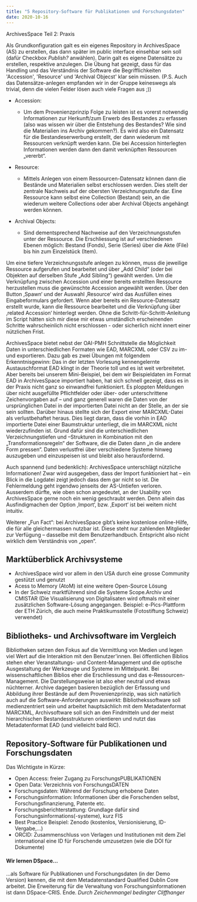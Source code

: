 ```yaml
---
title: "5 Repository-Software für Publikationen und Forschungsdaten"
date: 2020-10-16
---
```

ArchivesSpace Teil 2: Praxis


Als Grundkonfiguration galt es ein eigenes Repository in ArchivesSpace (AS) zu erstellen, das dann später im public interface einsehbar sein soll (dafür Checkbox *Publish?* anwählen). Darin galt es eigene Datensätze zu erstellen, respektive anzulegen. Die Übung hat gezeigt, dass für das Handling und das Verständnis der Software die Begrifflichkeiten 'Accession', 'Resource' und 'Archival Objecst' klar sein müssen. (P.S. Auch das Datensätze-anlegen empfanden wir in der Gruppe keineswegs als trivial, denn die vielen Felder lösen auch viele Fragen aus ;))

+ Accession: 
  + Um dem Provenienzprinzip Folge zu leisten ist es vorerst notwendig Informationen zur  Herkunft/zum Erwerb des Bestandes zu erfassen (also was wissen wir über die Entstehung des Bestandes? Wie sind die Materialien ins Archiv gekommen?). Es wird also ein Datensatz für die Bestandeserwerbung erstellt, der dann wiederum mit Ressourcen verknüpft werden kann. Die bei Accession hinterlegten Informationen werden dann den damit verknüpften Ressourcen „vererbt“.

+ Resource: 
  + Mittels Anlegen von einem Ressourcen-Datensatz können dann die Bestände und Materialien selbst erschlossen werden. Dies stellt der zentrale Nachweis auf der obersten Verzeichnungsstufe dar. Eine Ressource kann selbst eine Collection (Bestand) sein, an die wiederum weitere Collections oder aber Archival Objects angehängt werden können.

+ Archival Objects:
  + Sind dementsprechend Nachweise auf den Verzeichnungsstufen unter der Ressource. Die  Erschliessung ist auf verschiedenen Ebenen möglich: Bestand (Fonds), Serie (Series) über die Akte (File) bis hin zum Einzelstück (Item). 

Um eine tiefere Verzeichnungsstufe anlegen zu können, muss die jeweilige Ressource aufgerufen und bearbeitet und über „Add Child“ (oder bei Objekten auf derselben Stufe „Add Sibling“) gewählt werden. Um die Verknüpfung zwischen Accession und einer bereits erstellten Ressource herzustellen muss die gewünschte Accession angewählt werden. Über den Button ‚Spawn‘ und der Auswahl ‚Resource‘ wird das Ausfüllen eines Eingabeformulars gefordert. Wenn aber bereits ein Resource-Datensatz erstellt wurde, kann die Ressource bearbeitet und die Verknüpfung über ‚related Accession‘ hinterlegt werden. Ohne die Schritt-für-Schritt-Anleitung im Script hätten sich mir diese mir etwas umständlich erscheinenden Schritte wahrscheinlich nicht erschlossen - oder sicherlich nicht innert einer nützlichen Frist. 

ArchivesSpace bietet nebst der OAI-PMH Schnittstelle die Möglichkeit Daten in unterschiedlichen Formaten wie EAD, MARCXML oder CSV zu im- und exportieren. Dazu gab es zwei Übungen mit folgendem Erkenntnisgewinn: Das in der letzten Vorlesung kennengelernte Austauschformat EAD klingt in der Theorie toll und es ist weit verbreitetet. Aber bereits bei unserem Mini-Beispiel, bei dem wir Beispieldaten im Format EAD in ArchivesSpace importiert haben, hat sich schnell gezeigt, dass es in der Praxis nicht ganz so einwandfrei funktioniert. Es ploppten Meldungen über nicht ausgefüllte Pflichtfelder oder über- oder unterschrittene Zeichenvorgaben auf – und ganz generell waren die Daten von der ursprünglichen Datei in der importierten Datei nicht an der Stelle, an der sie sein sollten. Darüber hinaus stellte sich der Export einer MARCXML-Datei als verlustbehaftet heraus. Dies liegt daran, dass die vorhin in EAD importierte Datei einer Baumstruktur unterliegt, die im MARCXML nicht wiederzufinden ist. Grund dafür sind die unterschiedlichen Verzeichnungstiefen und –Strukturen in Kombination mit den „Transformationsregeln“ der Software, die die Daten dann „in die andere Form pressen“. Daten verlustfrei über verschiedene Systeme hinweg auszugeben und einzuspeisen ist und bleibt also herausfordernd.

Auch spannend (und bedenklich): ArchivesSpace unterschlägt nützliche Informationen! Zwar wird ausgegeben, dass der Import funktioniert hat – ein Blick in die Logdatei zeigt jedoch dass dem gar nicht so ist. Die Fehlermeldung geht irgendwo jenseits der AS-Untiefen verloren. Ausserdem dürfte, wie oben schon angedeutet, an der Usability von ArchivesSpace gerne noch ein wenig geschraubt werden. Denn allein das Ausfindigmachen der Option ‚Import‘, bzw. ‚Export‘ ist bei weitem nicht intuitiv. 

Weiterer „Fun Fact“: bei ArchivesSpace gibt’s keine kostenlose online-Hilfe, die für alle gleichermassen nutzbar ist. Diese steht nur zahlenden Mitglieder zur Verfügung – dasselbe mit dem Benutzerhandbuch. Entspricht also nicht wirklich dem Verständnis von „open“.

## Marktüberblick Archivsysteme
+ ArchivesSpace wird vor allem in den USA durch eine grosse Community gestützt und genutzt
+ Acess to Memory (AtoM) ist eine weitere Open-Source Lösung 
+ In der Schweiz marktführend sind die Systeme Scope.Archiv und CMISTAR
  (Die Visualisierung von Digitalisaten wird oftmals mit einer zusätzlichen Software-Lösung angegangen. Beispiel: e-Pics-Plattform der ETH Zürich, die auch meine Praktikumsstelle (Fotostiftung Schweiz) verwendet)

## Bibliotheks- und Archivsoftware im Vergleich
Bibliotheken setzen den Fokus auf die Vermittlung von Medien und legen viel Wert auf die Interaktion mit den Benutzer'innen. Bei öffentlichen Biblios stehen eher Veranstaltungs- und Content-Management und die optische Ausgestaltung der Werkzeuge und Systeme im Mittelpunkt. Bei wissenschaftlichen Biblios eher die Erschliessung und das e-Ressourcen-Management. Die Darstellungsweise ist also eher neutral und etwas nüchterner. Archive dagegen basieren bezüglich der Erfassung und Abbildung ihrer Bestände auf dem Provenienzprinzip, was sich natürlich auch auf die Software-Anforderungen auswirkt: Bibliothekssoftware soll medienzentriert sein und arbeitet hauptsächlich mit dem Metadatenformat MARCXML, Archivsoftware soll sich an den Findmitteln und der meist hierarchischen Bestandesstrukturen orientieren und nutzt das Metadatenformat EAD (und vielleicht bald RiC).

## Repository-Software für Publikationen und Forschungsdaten
Das Wichtigste in Kürze:
+ Open Access: freier Zugang zu ForschungsPUBLIKATIONEN 
+ Open Data: Verzeichnis von ForschungsDATEN 
+ Forschungsdaten: Während der Forschung erhobene Daten
+ Forschungsinformation: Informationen über die Forschenden selbst, Forschungsfinanzierung, Patente etc.
+ Forschungsberichterstattung: Grundlage dafür sind Forschungsinformations(-systeme), kurz FIS
+ Best Practice Beispiel: Zenodo (kostenlos, Versionisierung, ID-Vergabe,…)
+ ORCID: Zusammenschluss von Verlagen und Institutionen mit dem Ziel international eine ID für Forschende umzusetzen (wie die DOI für Dokumente)

#### Wir lernen DSpace…
…als Software für Publikationen und Forschungsdaten (in der Demo Version) kennen, die mit dem Metadatenstandard Qualified Dublin Core arbeitet. Die Erweiterung für die Verwaltung von Forschungsinformationen ist dann DSpace-CRIS. Ende. *Durch Zeichenmangel bedingter Cliffhanger*

